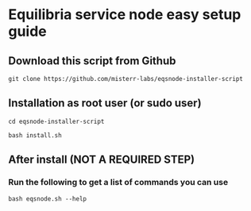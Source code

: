 # Equilibria service node easy setup guide

## Download this script from Github
`git clone https://github.com/misterr-labs/eqsnode-installer-script`

## Installation as root user (or sudo user)
`cd eqsnode-installer-script`

`bash install.sh`

## After install (NOT A REQUIRED STEP)

### Run the following to get a list of commands you can use
`bash eqsnode.sh --help`
